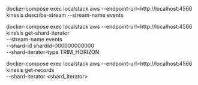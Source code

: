 docker-compose exec localstack aws --endpoint-url=http://localhost:4566 kinesis describe-stream --stream-name events

docker-compose exec localstack aws --endpoint-url=http://localhost:4566 kinesis get-shard-iterator \
    --stream-name events \
    --shard-id shardId-000000000000 \
    --shard-iterator-type TRIM_HORIZON

docker-compose exec localstack aws --endpoint-url=http://localhost:4566 kinesis get-records \
    --shard-iterator <shard_iterator>